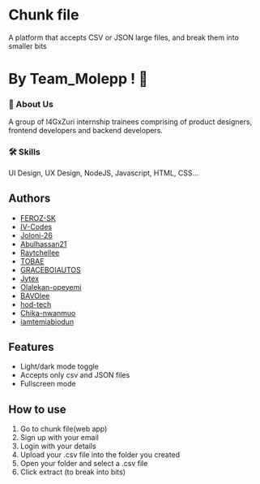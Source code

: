 
# Chunk file


A platform that accepts CSV or JSON large files, and break them into smaller bits
# By Team_Molepp ! 👋


### 🚀 About Us
A group of I4GxZuri internship trainees comprising of product designers, frontend developers and backend developers.


### 🛠 Skills
UI Design, UX Design,
NodeJS, Javascript, HTML, CSS...


## Authors

- [FEROZ-SK](https://www.github.com/FEROZ-SK)
- [IV-Codes](https://www.github.com/IV-Codes)
- [Joloni-26](https://www.github.com/Joloni-26)
- [Abulhassan21](https://www.github.com/Abulhassan21)
- [Raytchellee](https://www.github.com/Raytchellee)
- [TOBAE](https://www.github.com/TOBAE)
- [GRACEBOIAUTOS](https://www.github.com/GRACEBOIAUTOS)
- [Jytex](https://www.github.com/Jytex)
- [Olalekan-opeyemi](https://www.github.com/Olalekan-opeyemi)
- [BAVOlee](https://www.github.com/BAVOlee)
- [hod-tech](https://www.github.com/hod-tech)
- [Chika-nwanmuo](https://www.github.com/Chika-nwanmuo)
- [iamtemiabiodun](https://www.github.com/iamtemiabiodun)


## Features

- Light/dark mode toggle
- Accepts only csv and JSON files
- Fullscreen mode



## How to use
1. Go to chunk file(web app)
2. Sign up with your email
3. Login with your details
4. Upload your .csv file into the folder you created
5. Open your folder and select a .csv file
6. Click extract (to break into bits)
